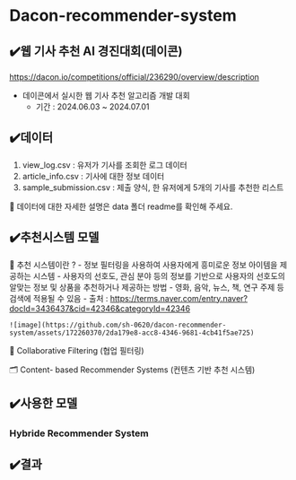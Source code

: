 # Dacon-recommender-system

## ✔️웹 기사 추천 AI 경진대회(데이콘)
https://dacon.io/competitions/official/236290/overview/description 
  - 데이콘에서 실시한 웹 기사 추천 알고리즘 개발 대회
    - 기간 : 2024.06.03 ~ 2024.07.01

## ✔️데이터
  1) view_log.csv : 유저가 기사를 조회한 로그 데이터
  2) article_info.csv : 기사에 대한 정보 데이터
  3) sample_submission.csv : 제출 양식, 한 유저에게 5개의 기사를 추천한 리스트
     
🙌 데이터에 대한 자세한 설명은 data 폴더 readme를 확인해 주세요.
 
## ✔️추천시스템 모델 
  🧐 추천 시스템이란 ?
    - 정보 필터링을 사용하여 사용자에게 흥미로운 정보 아이템을 제공하는 시스템
    - 사용자의 선호도, 관심 분야 등의 정보를 기반으로 사용자의 선호도의 알맞는 정보 및 상품을 추천하거나 제공하는 방법
    - 영화, 음악, 뉴스, 책, 연구 주제 등 검색에 적용될 수 있음
    - 출처 : https://terms.naver.com/entry.naver?docId=3436437&cid=42346&categoryId=42346

    ![image](https://github.com/sh-0620/dacon-recommender-system/assets/172260370/2da179e8-acc8-4346-9681-4cb41f5ae725)
    
  👥 Collaborative Filtering (협업 필터링)

  
  🗂️ Content- based Recommender Systems (컨텐츠 기반 추천 시스템)
  

## ✔️사용한 모델
### Hybride Recommender System

## ✔️결과 
